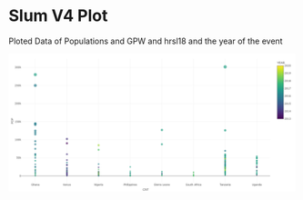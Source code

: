 # Slum V4 Plot
<p>
Ploted Data of Populations and GPW and hrsl18 and the year of the event
</p>
<a href="#">
  <img src="https://raw.githubusercontent.com/sherif-abdallah/slum_v4/main/plot.png">
</a>
